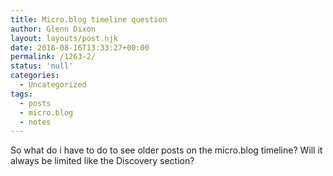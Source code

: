 ```yaml
---
title: Micro.blog timeline question
author: Glenn Dixon
layout: layouts/post.njk
date: 2018-08-16T13:33:27+00:00
permalink: /1263-2/
status: 'null'
categories:
  - Uncategorized
tags:
  - posts
  - micro.blog
  - notes
---
```

So what do i have to do to see older posts on the micro.blog timeline? Will it always be limited like the Discovery section?